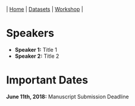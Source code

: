 
| [Home](README.md) | [Datasets](DATASETS.md) | [Workshop](WORKSHOP.md) |

# Speakers

* **Speaker 1:** Title 1
* **Speaker 2:** Title 2

# Important Dates

**June 11th, 2018:** Manuscript Submission Deadline
